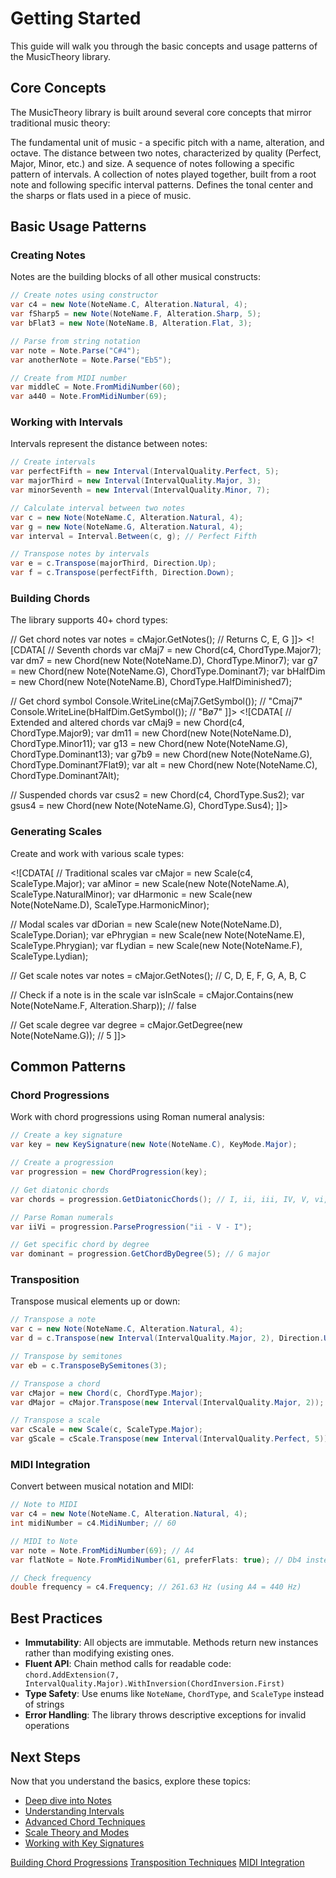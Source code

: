 # Getting Started

This guide will walk you through the basic concepts and usage patterns of the MusicTheory library.

## Core Concepts

The MusicTheory library is built around several core concepts that mirror traditional music theory:

<deflist>
    <def title="Note">
        The fundamental unit of music - a specific pitch with a name, alteration, and octave.
    </def>
    <def title="Interval">
        The distance between two notes, characterized by quality (Perfect, Major, Minor, etc.) and size.
    </def>
    <def title="Scale">
        A sequence of notes following a specific pattern of intervals.
    </def>
    <def title="Chord">
        A collection of notes played together, built from a root note and following specific interval patterns.
    </def>
    <def title="Key Signature">
        Defines the tonal center and the sharps or flats used in a piece of music.
    </def>
</deflist>

## Basic Usage Patterns

### Creating Notes

Notes are the building blocks of all other musical constructs:

```C#
// Create notes using constructor
var c4 = new Note(NoteName.C, Alteration.Natural, 4);
var fSharp5 = new Note(NoteName.F, Alteration.Sharp, 5);
var bFlat3 = new Note(NoteName.B, Alteration.Flat, 3);

// Parse from string notation
var note = Note.Parse("C#4");
var anotherNote = Note.Parse("Eb5");

// Create from MIDI number
var middleC = Note.FromMidiNumber(60);
var a440 = Note.FromMidiNumber(69);
```

### Working with Intervals

Intervals represent the distance between notes:

```C#
// Create intervals
var perfectFifth = new Interval(IntervalQuality.Perfect, 5);
var majorThird = new Interval(IntervalQuality.Major, 3);
var minorSeventh = new Interval(IntervalQuality.Minor, 7);

// Calculate interval between two notes
var c = new Note(NoteName.C, Alteration.Natural, 4);
var g = new Note(NoteName.G, Alteration.Natural, 4);
var interval = Interval.Between(c, g); // Perfect Fifth

// Transpose notes by intervals
var e = c.Transpose(majorThird, Direction.Up);
var f = c.Transpose(perfectFifth, Direction.Down);
```

### Building Chords

The library supports 40+ chord types:

<tabs>
    <tab title="Basic Chords">
        <code-block lang="C#"><![CDATA[
// Triads
var cMajor = new Chord(c4, ChordType.Major);
var aMinor = new Chord(new Note(NoteName.A), ChordType.Minor);
var bDim = new Chord(new Note(NoteName.B), ChordType.Diminished);
var fAug = new Chord(new Note(NoteName.F), ChordType.Augmented);

// Get chord notes
var notes = cMajor.GetNotes(); // Returns C, E, G
]]></code-block>
    </tab>
    <tab title="Seventh Chords">
        <code-block lang="C#"><![CDATA[
// Seventh chords
var cMaj7 = new Chord(c4, ChordType.Major7);
var dm7 = new Chord(new Note(NoteName.D), ChordType.Minor7);
var g7 = new Chord(new Note(NoteName.G), ChordType.Dominant7);
var bHalfDim = new Chord(new Note(NoteName.B), ChordType.HalfDiminished7);

// Get chord symbol
Console.WriteLine(cMaj7.GetSymbol()); // "Cmaj7"
Console.WriteLine(bHalfDim.GetSymbol()); // "Bø7"
]]></code-block>
    </tab>
    <tab title="Extended Chords">
        <code-block lang="C#"><![CDATA[
// Extended and altered chords
var cMaj9 = new Chord(c4, ChordType.Major9);
var dm11 = new Chord(new Note(NoteName.D), ChordType.Minor11);
var g13 = new Chord(new Note(NoteName.G), ChordType.Dominant13);
var g7b9 = new Chord(new Note(NoteName.G), ChordType.Dominant7Flat9);
var alt = new Chord(new Note(NoteName.C), ChordType.Dominant7Alt);

// Suspended chords
var csus2 = new Chord(c4, ChordType.Sus2);
var gsus4 = new Chord(new Note(NoteName.G), ChordType.Sus4);
]]></code-block>
    </tab>
</tabs>

### Generating Scales

Create and work with various scale types:

<code-block lang="C#"><![CDATA[
// Traditional scales
var cMajor = new Scale(c4, ScaleType.Major);
var aMinor = new Scale(new Note(NoteName.A), ScaleType.NaturalMinor);
var dHarmonic = new Scale(new Note(NoteName.D), ScaleType.HarmonicMinor);

// Modal scales
var dDorian = new Scale(new Note(NoteName.D), ScaleType.Dorian);
var ePhrygian = new Scale(new Note(NoteName.E), ScaleType.Phrygian);
var fLydian = new Scale(new Note(NoteName.F), ScaleType.Lydian);

// Get scale notes
var notes = cMajor.GetNotes(); // C, D, E, F, G, A, B, C

// Check if a note is in the scale
var isInScale = cMajor.Contains(new Note(NoteName.F, Alteration.Sharp)); // false

// Get scale degree
var degree = cMajor.GetDegree(new Note(NoteName.G)); // 5
]]></code-block>

## Common Patterns

### Chord Progressions

Work with chord progressions using Roman numeral analysis:

```C#
// Create a key signature
var key = new KeySignature(new Note(NoteName.C), KeyMode.Major);

// Create a progression
var progression = new ChordProgression(key);

// Get diatonic chords
var chords = progression.GetDiatonicChords(); // I, ii, iii, IV, V, vi, vii°

// Parse Roman numerals
var iiVi = progression.ParseProgression("ii - V - I");

// Get specific chord by degree
var dominant = progression.GetChordByDegree(5); // G major
```

### Transposition

Transpose musical elements up or down:

```C#
// Transpose a note
var c = new Note(NoteName.C, Alteration.Natural, 4);
var d = c.Transpose(new Interval(IntervalQuality.Major, 2), Direction.Up);

// Transpose by semitones
var eb = c.TransposeBySemitones(3);

// Transpose a chord
var cMajor = new Chord(c, ChordType.Major);
var dMajor = cMajor.Transpose(new Interval(IntervalQuality.Major, 2));

// Transpose a scale
var cScale = new Scale(c, ScaleType.Major);
var gScale = cScale.Transpose(new Interval(IntervalQuality.Perfect, 5));
```

### MIDI Integration

Convert between musical notation and MIDI:

```C#
// Note to MIDI
var c4 = new Note(NoteName.C, Alteration.Natural, 4);
int midiNumber = c4.MidiNumber; // 60

// MIDI to Note
var note = Note.FromMidiNumber(69); // A4
var flatNote = Note.FromMidiNumber(61, preferFlats: true); // Db4 instead of C#4

// Check frequency
double frequency = c4.Frequency; // 261.63 Hz (using A4 = 440 Hz)
```

## Best Practices

- **Immutability**: All objects are immutable. Methods return new instances rather than modifying existing ones.
- **Fluent API**: Chain method calls for readable code: `chord.AddExtension(7, IntervalQuality.Major).WithInversion(ChordInversion.First)`
- **Type Safety**: Use enums like `NoteName`, `ChordType`, and `ScaleType` instead of strings
- **Error Handling**: The library throws descriptive exceptions for invalid operations

## Next Steps

Now that you understand the basics, explore these topics:

- [Deep dive into Notes](notes.md)
- [Understanding Intervals](intervals.md)
- [Advanced Chord Techniques](chords.md)
- [Scale Theory and Modes](scales.md)
- [Working with Key Signatures](key-signatures.md)

<seealso>
    <category ref="tutorials">
        <a href="chord-progressions.md">Building Chord Progressions</a>
        <a href="transposition.md">Transposition Techniques</a>
        <a href="midi-integration.md">MIDI Integration</a>
    </category>
</seealso>